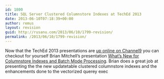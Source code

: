 ```yaml
---
id: 1800
title: SQL Server Clustered Columnstore Indexes at TechEd 2013
date: 2013-06-10T07:18:39+00:00
author: remus
layout: revision
guid: http://rusanu.com/2013/06/10/1799-revision/
permalink: /2013/06/10/1799-revision/
---
```

Now that the TechEd 2013 presentations are [up online on Channel9](http://channel9.msdn.com/Events/TechEd/NorthAmerica/2013) you can checkout for yourself Brian Mitchell&#8217;s presentation [What&#8217;s New for Columnstore Indexes and Batch Mode Processing](http://channel9.msdn.com/Events/TechEd/NorthAmerica/2013/DBI-B322). Brian does a great job at presenting the the new updatetable clustered columnstore indexes and the enhancements done to the vectorized querey exec